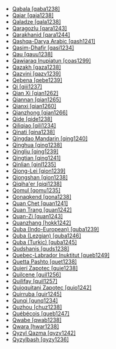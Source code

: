 - [Qabala [qaba1238]](tree/turk1311/comm1245/oghu1243/nucl1769/west2406/azer1255/mode1262/nort2697/qaba1238/md.ini)
- [Qajar [qaja1238]](tree/turk1311/comm1245/oghu1243/nucl1769/west2406/azer1255/mode1262/sout2697/qaja1238/md.ini)
- [Qaladze [qala1238]](tree/afro1255/semi1276/west2786/cent2236/nort3165/aram1259/east2680/cent2217/nort3241/tran1290/sout3213/lish1245/east2682/sout3076/qala1238/md.ini)
- [Qaragozlu [qara1243]](tree/turk1311/comm1245/oghu1243/nucl1769/west2406/azer1255/mode1262/sout2697/qara1243/md.ini)
- [Qarakhanid [qara1244]](tree/turk1311/comm1245/karl1243/oldu1238/qara1244/md.ini)
- [Qashqa-Darya Arabic [qash1241]](tree/afro1255/semi1276/west2786/cent2236/arab1394/arab1395/east2729/afgh1238/uzbe1248/qash1241/md.ini)
- [Qasim-Dhafir [qasi1234]](tree/afro1255/semi1276/west2786/cent2236/arab1394/arab1395/arab1393/najd1235/qasi1234/md.ini)
- [Qau [qauu1238]](tree/taik1256/kada1291/sout3143/west2798/gela1265/qaua1234/qauu1238/md.ini)
- [Qawiaraq Inupiatun [coas1299]](tree/eski1264/eski1265/inui1246/inup1234/nort2945/coas1299/md.ini)
- [Qazakh [qaza1238]](tree/turk1311/comm1245/oghu1243/nucl1769/west2406/azer1255/mode1262/nort2697/qaza1238/md.ini)
- [Qazvini [qazv1239]](tree/indo1319/indo1320/iran1269/sout3157/midd1352/mode1259/fars1254/fars1255/west2369/qazv1239/md.ini)
- [Qebena [qebe1239]](tree/afro1255/cush1243/east2699/high1285/sida1247/hadi1241/kamb1318/kamb1316/qebe1239/md.ini)
- [Qi [qiii1237]](tree/taik1256/hlai1238/nucl1241/hlai1239/qiii1237/md.ini)
- [Qian Xi [qian1262]](tree/sino1245/burm1265/lolo1265/lolo1267/nili1235/sout3212/niso1234/nucl1739/nasu1236/nesu1234/nesu1235/wusa1235/qian1262/md.ini)
- [Qiannan [qian1265]](tree/taik1256/kamt1241/beta1258/daic1237/nort3180/nort3189/bouy1240/qian1265/md.ini)
- [Qianxi [qian1260]](tree/taik1256/kamt1241/beta1258/daic1237/nort3180/nort3189/bouy1240/qian1260/md.ini)
- [Qianzhong [qian1266]](tree/taik1256/kamt1241/beta1258/daic1237/nort3180/nort3189/bouy1240/qian1266/md.ini)
- [Qide [qide1238]](tree/sino1245/sini1245/clas1255/midd1354/wuhu1234/huiz1242/qide1238/md.ini)
- [Qiliqiao [qili1234]](tree/sino1245/macr1275/caij1235/baic1239/sout3254/sout2730/dali1242/qili1234/md.ini)
- [Qinati [qina1238]](tree/indo1319/indo1320/indo1321/indo1322/doma1258/qina1238/md.ini)
- [Qingdao Mandarin [qing1240]](tree/sino1245/sini1245/clas1255/midd1354/nort3155/mand1471/mand1415/qing1240/md.ini)
- [Qinghua [qing1238]](tree/sino1245/burm1265/naqi1236/qian1263/pumi1242/sout2729/qing1238/md.ini)
- [Qingliu [qing1239]](tree/sino1245/sini1245/clas1255/midd1354/hakk1236/ting1250/qing1239/md.ini)
- [Qingtian [qing1241]](tree/sino1245/sini1245/clas1255/midd1354/wuhu1234/wuch1236/chuq1241/qing1241/md.ini)
- [Qinlian [qinl1235]](tree/sino1245/sini1245/clas1255/midd1354/yuep1234/yuec1235/qinl1235/md.ini)
- [Qiong-Lei [qion1239]](tree/sino1245/sini1245/minn1248/coas1318/minn1241/qion1239/md.ini)
- [Qiongshan [qion1238]](tree/taik1256/kamt1241/beta1258/beic1239/ling1262/qion1238/md.ini)
- [Qiqiha'er [qiqi1238]](tree/mong1329/daur1238/qiqi1238/md.ini)
- [Qomul [qomu1235]](tree/turk1311/comm1245/karl1243/uygh1241/uygh1240/uigh1243/uigh1240/cent1994/qomu1235/md.ini)
- [Qonaqkend [qona1238]](tree/indo1319/indo1320/iran1269/sout3157/midd1352/mode1259/fars1254/cauc1242/musl1236/qona1238/md.ini)
- [Quan Chet [quan1241]](tree/hmon1336/mien1242/mien1243/iumi1238/quan1241/md.ini)
- [Quan Trang [quan1242]](tree/hmon1336/mien1242/mien1243/iumi1238/quan1242/md.ini)
- [Quan-Zi [quan1243]](tree/sino1245/sini1245/clas1255/midd1354/xian1251/yong1285/quan1243/md.ini)
- [Quanzhang [hokk1242]](tree/sino1245/sini1245/minn1248/coas1318/minn1241/hokk1242/md.ini)
- [Quba (Indo-European) [quba1239]](tree/indo1319/indo1320/iran1269/sout3157/midd1352/mode1259/fars1254/cauc1242/musl1236/quba1239/md.ini)
- [Quba (Lezgian) [quba1246]](tree/nakh1245/dagh1238/lezg1248/nucl1321/east2790/east2367/aghu1259/lezg1247/quba1246/md.ini)
- [Quba (Turkic) [quba1245]](tree/turk1311/comm1245/oghu1243/nucl1769/west2406/azer1255/mode1262/nort2697/quba1245/md.ini)
- [Qudshanis [quds1238]](tree/afro1255/semi1276/west2786/cent2236/nort3165/aram1259/east2680/cent2217/nort3241/assy1241/nort3096/quds1238/md.ini)
- [Quebec-Labrador Inuktitut [queb1249]](tree/eski1264/eski1265/inui1246/east2534/queb1249/md.ini)
- [Quetta Pashto [quet1238]](tree/indo1319/indo1320/iran1269/pash1269/nucl1276/sout2649/quet1238/md.ini)
- [Quierí Zapotec [quie1238]](tree/otom1299/east2557/popo1292/zapo1436/zapo1437/nucl1765/core1259/sout3003/mixt1428/quio1241/quie1238/md.ini)
- [Quilcene [quil1256]](tree/sali1255/cent2129/twan1247/quil1256/md.ini)
- [Quilifay [quil1257]](tree/beto1236/nucl1771/quil1257/md.ini)
- [Quioquitani Zapotec [quio1242]](tree/otom1299/east2557/popo1292/zapo1436/zapo1437/nucl1765/core1259/sout3003/mixt1428/quio1241/quio1242/md.ini)
- [Quirruba [quir1245]](tree/araw1281/nort2990/alto1249/maip1247/bani1254/quir1245/md.ini)
- [Qunqi [qunq1234]](tree/nakh1245/dagh1238/darg1242/sout3260/sout3261/uppe1463/qunq1234/md.ini)
- [Quzhou [chuz1238]](tree/sino1245/sini1245/clas1255/midd1354/wuhu1234/wuch1236/chuq1241/chuz1238/md.ini)
- [Québécois [queb1247]](tree/indo1319/ital1284/lati1262/lati1263/impe1234/roma1334/ital1285/west2813/shif1234/nort3208/gall1280/oila1234/cent2283/macr1273/glob1239/stan1290/queb1247/md.ini)
- [Qwabe [qwab1238]](tree/atla1278/volt1241/benu1247/bant1294/sout3152/narr1281/east2731/sout3180/ngun1275/ngun1276/ngun1267/zulu1251/zulu1248/qwab1238/md.ini)
- [Qwara [hwar1238]](tree/afro1255/cush1243/cent2193/nort3158/qima1242/hwar1238/md.ini)
- [Qyzyl Qazma [qyzy1242]](tree/indo1319/indo1320/iran1269/sout3157/midd1352/mode1259/fars1254/cauc1242/musl1236/qyzy1242/md.ini)
- [Qyzylbash [qyzy1236]](tree/turk1311/comm1245/oghu1243/nucl1769/west2406/azer1255/mode1262/nort2697/qyzy1236/md.ini)
